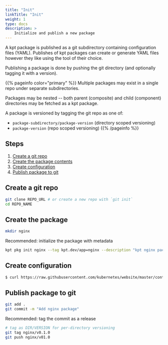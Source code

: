 ```yaml
---
title: "Init"
linkTitle: "Init"
weight: 1
type: docs
description: >
    Initialize and publish a new package
---
```


A kpt package is published as a git subdirectory containing configuration
files (YAML). Publishes of kpt packages can create or generate YAML files
however they like using the tool of their choice.

Publishing a package is done by pushing the git directory
(and optionally tagging it with a version).

{{% pageinfo color="primary" %}}
Multiple packages may exist in a single repo under separate subdirectories.

Packages may be nested -- both parent (composite) and child
(component) directories may be fetched as a kpt package.

A package is versioned by tagging the git repo as one of:

- `package-subdirectory/package-version` (directory scoped versioning)
-  `package-version` (repo scoped versioning)
{{% /pageinfo %}}

## Steps

1. [Create a git repo](#create-a-git-repo)
2. [Create the package contents](#create-the-package)
2. [Create configuration](#create-configuration)
3. [Publish package to git](#publish-package-to-git)


## Create a git repo

```sh
git clone REPO_URL # or create a new repo with `git init`
cd REPO_NAME
```

## Create the package

```sh
mkdir nginx
```

Recommended: initialize the package with metadata

```sh
kpt pkg init nginx --tag kpt.dev/app=nginx --description "kpt nginx package"
```

## Create configuration

```sh
$ curl https://raw.githubusercontent.com/kubernetes/website/master/content/en/examples/controllers/nginx-deployment.yaml --output nginx/nginx-deployment.yaml
```

## Publish package to git

```sh
git add .
git commit -m "Add nginx package"
```

Recommended: tag the commit as a release

```sh
# tag as DIR/VERSION for per-directory versioning
git tag nginx/v0.1.0
git push nginx/v01.0
```
